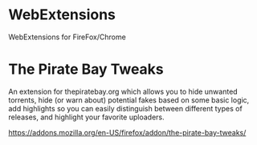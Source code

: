 # WebExtensions
WebExtensions for FireFox/Chrome

# The Pirate Bay Tweaks
An extension for thepiratebay.org which allows you to hide unwanted torrents, hide (or warn about) potential fakes based on some basic logic, add highlights so you can easily distinguish between different types of releases, and highlight your favorite uploaders.

https://addons.mozilla.org/en-US/firefox/addon/the-pirate-bay-tweaks/

